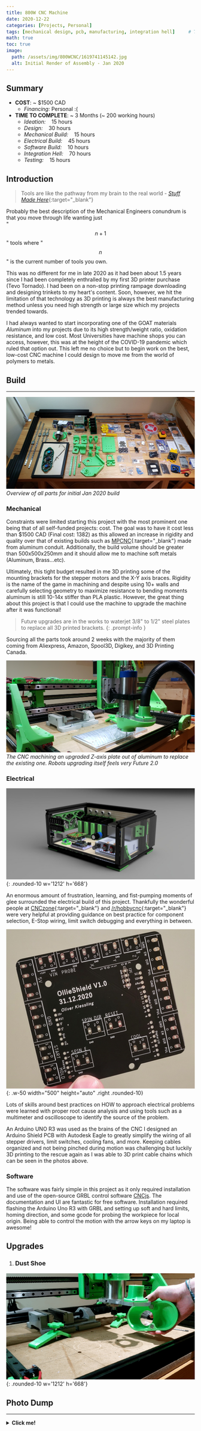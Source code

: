 ```yaml
---
title: 800W CNC Machine
date: 2020-12-22 
categories: [Projects, Personal]
tags: [mechanical design, pcb, manufacturing, integration hell]     # TAG names should always be lowercase
math: true
toc: true
image:
  path: /assets/img/800WCNC/1619741145142.jpg
  alt: Initial Render of Assembly - Jan 2020
---
```

## Summary
- **COST**: ~ $1500 CAD
    + *Financing:* Personal :(
- **TIME TO COMPLETE**: ~ 3 Months (~ 200 working hours)
    + *Ideation:* &nbsp;&nbsp; 15 hours
    + *Design:* &nbsp;&nbsp; 30 hours
    + *Mechanical Build:* &nbsp;&nbsp; 15 hours
    + *Electrical Build:* &nbsp;&nbsp; 45 hours
    + *Software Build:* &nbsp;&nbsp; 10 hours
    + *Integration Hell:* &nbsp;&nbsp; 70 hours
    + *Testing:* &nbsp;&nbsp; 15 hours  
<!-- &nbsp; is to add some "tab" spaces -->

## Introduction
> Tools are like the pathway from my brain to the real world - [*Stuff Made Here*](https://www.youtube.com/@StuffMadeHere){:target="_blank"}

Probably the best description of the Mechanical Engineers conundrum is that you move through life wanting just   
"$$ n + 1 $$" tools where "$$ n $$" is the current number of tools you own.

This was no different for me in late 2020 as it had been about 1.5 years since I had been completely enthralled by my first 3D printer purchase (Tevo Tornado). I had been on a non-stop printing rampage downloading and designing trinkets to my heart's content. Soon, however, we hit the limitation of that technology as 3D printing is always the best manufacturing method unless you need high strength or large size which my projects trended towards.


I had always wanted to start incorporating one of the GOAT materials *Aluminum* into my projects due to its high strength/weight ratio, oxidation resistance, and low cost. Most Universities have machine shops you can access, however, this was at the height of the COVID-19 pandemic which ruled that option out. This left me no choice but to begin work on the best, low-cost CNC machine I could design to move me from the world of polymers to metals.

## Build
___
![Overview of Parts](/assets/img/800WCNC/1619741155349.jpg)
_Overview of all parts for initial Jan 2020 build_
### Mechanical
Constraints were limited starting this project with the most prominent one being that of all self-funded projects: cost. The goal was to have it cost less than $1500 CAD (Final cost: 1382) as this allowed an increase in rigidity and quality over that of existing builds such as [MPCNC](https://docs.v1e.com/mpcnc/intro/){:target="_blank"} made from aluminum conduit. Additionally, the build volume should be greater than 500x500x250mm and it should allow me to machine soft metals (Aluminum, Brass...etc).


Ultimately, this tight budget resulted in me 3D printing some of the mounting brackets for the stepper motors and the X-Y axis braces. Rigidity is the name of the game in machining and despite using 10+ walls and carefully selecting geometry to maximize resistance to bending moments aluminum is still 10-14x stiffer than PLA plastic. However, the great thing about this project is that I could use the machine to upgrade the machine after it was functional!


> Future upgrades are in the works to waterjet 3/8" to 1/2" steel plates to replace all 3D printed brackets.
{: .prompt-info }


Sourcing all the parts took around 2 weeks with the majority of them coming from Aliexpress, Amazon, Spool3D, Digikey, and 3D Printing Canada.


![800W CNC machine in action](/assets/img/800WCNC/20210827_144305.jpg)
_The CNC machining an upgraded Z-axis plate out of aluminum to replace the existing one. Robots upgrading itself feels very Future 2.0_


### Electrical
![Overview of Electrical Assembly](/assets/img/800WCNC/1619741145150.jpg){: .rounded-10 w='1212' h='668'}


An enormous amount of frustration, learning, and fist-pumping moments of glee surrounded the electrical build of this project. Thankfully the wonderful people at [CNCzone](https://www.cnczone.com/forums/){:target="_blank"} and [/r/hobbycnc](https://www.reddit.com/r/hobbycnc/){:target="_blank"} were very helpful at providing guidance on best practice for component selection, E-Stop wiring, limit switch debugging and everything in between.


![OllieShield PCB](/assets/img/800WCNC/20230611_184939.jpg){: .w-50 width="500" height="auto" .right .rounded-10}


Lots of skills around best practices on HOW to approach electrical problems were learned with proper root cause analysis and using tools such as a multimeter and oscilloscope to identify the source of the problem.


An Arduino UNO R3 was used as the brains of the CNC I designed an Arduino Shield PCB with Autodesk Eagle to greatly simplify the wiring of all stepper drivers, limit switches, cooling fans, and more. Keeping cables organized and not being pinched during motion was challenging but luckily 3D printing to the rescue again as I was able to 3D print cable chains which can be seen in the photos above.




### Software
The software was fairly simple in this project as it only required installation and use of the open-source GRBL control software [CNCjs](https://cnc.js.org/). The documentation and UI are fantastic for free software. Installation required flashing the Arduino Uno R3 with GRBL and setting up soft and hard limits, homing direction, and some gcode for probing the workpiece for local origin. Being able to control the motion with the arrow keys on my laptop is awesome!
 


## Upgrades
1. ### Dust Shoe
![OllieMill Dust Shoe](/assets/img/800WCNC/Dust%20Shoe/20210605_163307_1.gif){: .rounded-10 w='1212' h='668'}


## Photo Dump
___
<details> 
<summary><strong>Click me!</strong></summary>
<img src="/assets/img/800WCNC/20220503_122626.jpg">
</details>

